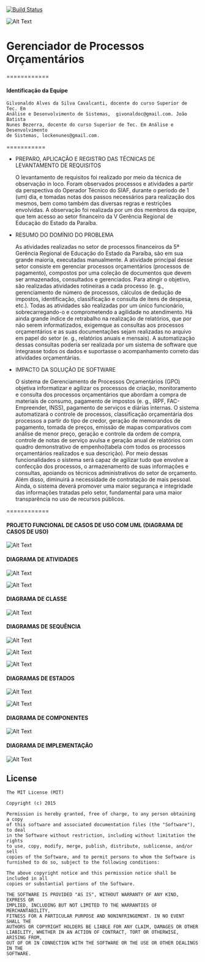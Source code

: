 [![Build Status](https://travis-ci.org/Givonaldo/GPO.svg)](https://travis-ci.org/Givonaldo/GPO)
 
![Alt Text](https://github.com/Givonaldo/GPO/blob/master/img/gpo_logo.jpg)
 
# Gerenciador de Processos Orçamentários
 
============
 
#### Identificação da Equipe
 ```
 Gilvonaldo Alves da Silva Cavalcanti, docente do curso Superior de Tec. Em 
 Análise e Desenvolvimento de Sistemas,  givonaldoc@gmail.com. João Batista 
 Nunes Bezerra, docente do curso Superior de Tec. Em Análise e Desenvolvimento 
 de Sistemas, lockenunes@gmail.com.
 
 ```
=========== 

 - PREPARO, APLICAÇÃO E REGISTRO DAS TÉCNICAS DE LEVANTAMENTO DE REQUISITOS

 	O levantamento de requisitos foi realizado por meio da técnica de observação in loco. Foram observados processos e atividades a partir da 
 perspectiva do Operador Técnico do SIAF, durante o período de 1 (um) dia, e tomadas notas dos passos necessários para realização dos 
 mesmos, bem como também das diversas regras e restrições envolvidas. A observação foi realizada por um dos membros da equipe, que 
 tem acesso ao setor financeiro da V Gerência Regional de Educação do Estado da Paraíba.
 
 - RESUMO DO DOMÍNIO DO PROBLEMA

 	As atividades realizadas no setor de processos financeiros da 5ª Gerência Regional de Educação do Estado da Paraíba, são em sua 
 grande maioria, executadas manualmente. A atividade principal desse setor consiste em gerenciar processos orçamentários (processos de 
 pagamento), compostos por uma coleção de documentos que devem ser armazenados, consultados e gerenciados. Para atingir o objetivo, 
 são realizadas atividades rotineiras a cada processo (e. g., gerenciamento de número de processos, cálculos de dedução de impostos, 
 identificação, classificação e consulta de itens de despesa, etc.). Todas as atividades são realizadas por um único funcionário, 
 sobrecarregando-o e comprometendo a agilidade no atendimento. Há ainda grande índice de retrabalho na realização de relatórios, que por 
 não serem informatizados, exigemque as consultas aos processos orçamentários e as suas documentações sejam realizadas no arquivo 
 em papel do setor (e. g., relatórios anuais e mensais). A automatização dessas consultas poderia ser realizada por um sistema de software 
 que integrasse todos os dados e suportasse o acompanhamento correto das atividades orçamentárias.
 
 - IMPACTO DA SOLUÇÃO DE SOFTWARE
 
 	O sistema de Gerenciamento de Processos Orçamentários (GPO) objetiva informatizar e agilizar os processos de criação, monitoramento 
 e consulta dos processos orçamentários que abordam a compra de materiais de consumo, pagamento de impostos (e. g., IRPF, FAC-
 Empreender, INSS), pagamento de serviços e diárias internas. O sistema automatizará o controle de processos, classificação 
 orçamentária dos processos a partir do tipo de credor, geração de memorandos de pagamento, tomada de preços, emissão de mapas 
 comparativos com análise de menor preço, geração e controle da ordem de compra, controle de notas de serviço avulsa e geração anual 
 de relatórios com quadro demonstrativo de empenho(tabela com todos os processos orçamentários realizados e sua descrição). Por meio 
 dessas funcionalidades o sistema será capaz de agilizar tudo que envolve a confecção dos processos, o armazenamento de suas 
 informações e consultas, apoiando os técnicos administrativos do setor de orçamento. Além disso, diminuirá a necessidade de contratação 
 de mais pessoal. Ainda, o sistema deverá promover uma maior segurança e integridade das informações tratadas pelo setor, fundamental 
 para uma maior transparência no uso de recursos públicos.

============

#### PROJETO FUNCIONAL DE CASOS DE USO COM UML (DIAGRAMA DE CASOS DE USO)


![Alt Text](https://github.com/Givonaldo/GPO/blob/master/target/Artefatos/casoDeUso.png)

#### DIAGRAMA DE ATIVIDADES

![Alt Text](https://github.com/Givonaldo/GPO/blob/master/target/Artefatos/diagramaDeAtividades.png)

![Alt Text](https://github.com/Givonaldo/GPO/blob/master/target/Artefatos/diagramaDeAtividade2.png)

#### DIAGRAMA DE CLASSE

![Alt Text](https://github.com/Givonaldo/GPO/blob/master/target/Artefatos/diagramaDeClasse.png)

#### DIAGRAMAS DE SEQUÊNCIA
 
![Alt Text](https://github.com/Givonaldo/GPO/blob/master/target/Artefatos/diagramaDeSequencia2.png)

![Alt Text](https://github.com/Givonaldo/GPO/blob/master/target/Artefatos/diagramaDeSequencia3.png)

![Alt Text](https://github.com/Givonaldo/GPO/blob/master/target/Artefatos/diagramaDeSequencia4.png)

#### DIAGRAMAS DE ESTADOS
 
![Alt Text](https://github.com/Givonaldo/GPO/blob/master/target/Artefatos/diagramaDeEstado1.png)

![Alt Text](https://github.com/Givonaldo/GPO/blob/master/target/Artefatos/diagramaDeEstado2.png)

#### DIAGRAMA DE COMPONENTES
 
![Alt Text](https://github.com/Givonaldo/GPO/blob/master/target/Artefatos/diagramaDeComponentes.png)

#### DIAGRAMA DE IMPLEMENTAÇÃO
 
![Alt Text](https://github.com/Givonaldo/GPO/blob/master/target/Artefatos/diagramaDeImplantação.png)


## License
```
The MIT License (MIT)

Copyright (c) 2015

Permission is hereby granted, free of charge, to any person obtaining a copy
of this software and associated documentation files (the "Software"), to deal
in the Software without restriction, including without limitation the rights
to use, copy, modify, merge, publish, distribute, sublicense, and/or sell
copies of the Software, and to permit persons to whom the Software is
furnished to do so, subject to the following conditions:

The above copyright notice and this permission notice shall be included in all
copies or substantial portions of the Software.

THE SOFTWARE IS PROVIDED "AS IS", WITHOUT WARRANTY OF ANY KIND, EXPRESS OR
IMPLIED, INCLUDING BUT NOT LIMITED TO THE WARRANTIES OF MERCHANTABILITY,
FITNESS FOR A PARTICULAR PURPOSE AND NONINFRINGEMENT. IN NO EVENT SHALL THE
AUTHORS OR COPYRIGHT HOLDERS BE LIABLE FOR ANY CLAIM, DAMAGES OR OTHER
LIABILITY, WHETHER IN AN ACTION OF CONTRACT, TORT OR OTHERWISE, ARISING FROM,
OUT OF OR IN CONNECTION WITH THE SOFTWARE OR THE USE OR OTHER DEALINGS IN THE
SOFTWARE.
```
